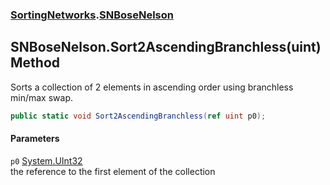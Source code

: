 ### [SortingNetworks](SortingNetworks.md 'SortingNetworks').[SNBoseNelson](SortingNetworks_SNBoseNelson.md 'SortingNetworks.SNBoseNelson')
## SNBoseNelson.Sort2AscendingBranchless(uint) Method
Sorts a collection of 2 elements in ascending order using branchless min/max swap.  
```csharp
public static void Sort2AscendingBranchless(ref uint p0);
```
#### Parameters
<a name='SortingNetworks_SNBoseNelson_Sort2AscendingBranchless(uint)_p0'></a>
`p0` [System.UInt32](https://docs.microsoft.com/en-us/dotnet/api/System.UInt32 'System.UInt32')  
the reference to the first element of the collection
  
